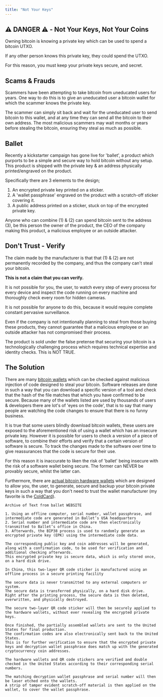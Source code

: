 ```yaml
---
title: "Not Your Keys"
---
```


## ⚠️ DANGER ⚠️ - Not Your Keys, Not Your Coins

Owning bitcoin is knowing a private key which can be used to spend a bitcoin UTXO.

If any other person knows this private key, they could spend the UTXO.

For this reason, you must keep your private keys secure, and secret.

## Scams & Frauds

Scammers have been attempting to take bitcoin from uneducated users for years. One way to do this is to give an uneducated user a bitcoin wallet for which the scammer knows the private key.

The scammer can simply sit back and wait for the uneducated user to send bitcoin to this wallet, and at any time they can send all the bitcoin to their own address. The most malicious scammers may wait months or years before stealing the bitcoin, ensuring they steal as much as possible.

## Ballet

Recently a kickstarter campaign has gone live for 'ballet', a product which purports to be a simple and secure way to hold bitcoin without any setup. This product is shipped with the private key & an address physically printed/engraved on the product.

Specifically there are 3 elements to the design;
1. An encrypted private key printed on a sticker.
2. A 'wallet passphrase' engraved on the product with a scratch-off sticker covering it.
3. A public address printed on a sticker, stuck on top of the encrypted private key.

Anyone who can combine (1) & (2) can spend bitcoin sent to the address (3), be this person the owner of the product, the CEO of the company making this product, a malicious employee or an outside attacker.

## Don't Trust - Verify

The claim made by the manufacturer is that that (1) & (2) are not permanently recorded by the company, and thus the company can't steal your bitcoin.

**This is not a claim that you can verify.**

It is not possible for you, the user, to watch every step of every process for every device and inspect the code running on every machine and thoroughly check every room for hidden cameras.

It is not possible for anyone to do this, because it would require complete constant pervasive surveillance.

Even if the company is not intentionally planning to steal from those buying these products, they cannot guarantee that a malicious employee or an outside attacker has not compromised their process.

The product is sold under the false pretense that securing your bitcoin is a technologically challenging process which requires technical expertise and identity checks. This is NOT TRUE.

## The Solution

There are many [bitcoin wallets](https://bitcoin-only.com/#wallets) which can be checked against malicious injection of code designed to steal your bitcoin. Software releases are done in such a way that you can download a specific version of a tool and check that the hash of the file matches that which you have confirmed to be secure. Because many of the wallets listed are used by thousands of users & developers there are lot's of 'eyes on the code', that is to say that many people are watching the code changes to ensure that there is no funny business.

It is true that some users blindly download bitcoin wallets, these users are exposed to the aforementioned risk of using a wallet which has an insecure private key. However it is possible for users to check a version of a piece of software, to combine their efforts and verify that a certain version of software is secure. To track the changes made to the software over time to give reassurances that the code is secure for their use.

For this reason it is inaccurate to liken the risk of 'ballet' being insecure with the risk of a software wallet being secure. The former can NEVER be provably secure, whilst the latter can.

Furthermore, there are [actual bitcoin hardware wallets](https://bitcoin-hardware-wallet.github.io/) which are designed to allow you, the user, to generate, secure and backup your bitcoin private keys in such a way that you don't need to trust the wallet manufacturer (my favorite is the [ColdCard](https://coldcardwallet.com/)).

```
Archive of Text from ballet WEBSITE

1. Using an offline computer, serial number, wallet passphrase, and intermediate code are generated in Ballet’s USA headquarters
2. Serial number and intermediate code are then electronically transmitted to Ballet’s office in China.
3. Afterwards, the BIP38 process is used to randomly generate an encrypted private key (EPK) using the intermediate code data.

The corresponding public key and coin addresses will be generated, along with a confirmation code, to be used for verification and additional checking afterwards.
This encrypted private key is secure data, which is only stored once, on a hard disk drive.

In China, this two-layer QR code sticker is manufactured using an offline process in a secure printing facility

The secure data is never transmitted to any external computers or system.
The secure data is transferred physically, on a hard disk drive.
Right after the printing process, the secure data is then deleted, overwritten, and physically destroyed.

The secure two-layer QR code sticker will then be securely applied to the hardware wallets, without ever revealing the encrypted private keys.

Once finished, the partially assembled wallets are sent to the United States for final production.
The confirmation codes are also electronically sent back to the United States.
This is for further verification to ensure that the encrypted private keys and decryption wallet passphrase does match up with the generated cryptocurrency coin addresses.

The hardware wallets and QR code stickers are verified and double checked in the United States according to their corresponding serial numbers.

The matching decryption wallet passphrase and serial number will then be laser etched onto the wallets.
A strip of tamper evident scratch-off material is then applied on the wallet, to cover the wallet passphrase.
```
